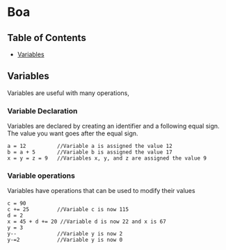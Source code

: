 # Boa

## Table of Contents
- [Variables](#Variables)

## Variables
Variables are useful with many operations,

### Variable Declaration
Variables are declared by creating an identifier and a following equal sign. The value you want goes after the equal sign.
```
a = 12          //Variable a is assigned the value 12
b = a + 5       //Variable b is assigned the value 17
x = y = z = 9   //Variables x, y, and z are assigned the value 9

```

### Variable operations
Variables have operations that can be used to modify their values
```
c = 90
c += 25         //Variable c is now 115
d = 2
x = 45 + d += 20 //Variable d is now 22 and x is 67
y = 3
y--             //Variable y is now 2
y-=2            //Variable y is now 0
```

